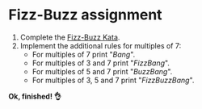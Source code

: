 # Fizz-Buzz assignment

1. Complete the [Fizz-Buzz Kata](http://wiki.c2.com/?FizzBuzzTest).
1. Implement the additional rules for multiples of 7:
   * For multiples of 7 print "_Bang_".
   * For multiples of 3 and 7 print "_FizzBang_".
   * For multiples of 5 and 7 print "_BuzzBang_".
   * For multiples of 3, 5 and 7 print "_FizzBuzzBang_".

**Ok, finished! :ok_hand:**
